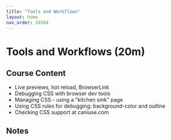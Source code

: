 ```yaml
---
title: "Tools and Workflows"
layout: home
nav_order: 10104
---
```


# Tools and Workflows (20m)

## Course Content

- Live previews, hot reload, BrowserLink
- Debugging CSS with browser dev tools
- Managing CSS - using a "kitchen sink" page
- Using CSS rules for debugging: background-color and outline
- Checking CSS support at caniuse.com

## Notes
